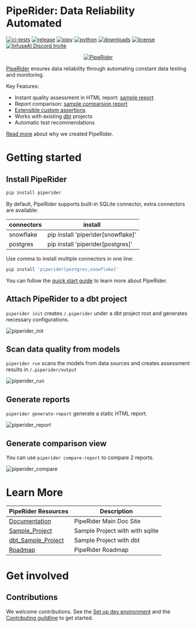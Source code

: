 # PipeRider: Data Reliability Automated

[![ci-tests](https://github.com/infuseai/piperider-cli/actions/workflows/tests.yaml/badge.svg)](https://github.com/infuseai/piperider-cli/actions/workflows/tests.yaml/badge.svg)
[![release](https://img.shields.io/github/release/infuseAI/piperider-cli/all.svg?style=flat-square)](https://github.com/infuseAI/piperider-cli/releases)
[![pipy](https://img.shields.io/pypi/v/piperider?style=flat-square)](https://pypi.org/project/piperider/)
[![python](https://img.shields.io/pypi/pyversions/piperider?style=flat-square)](https://pypi.org/project/piperider/)
[![downloads](https://img.shields.io/pypi/dw/piperider?style=flat-square)](https://pypi.org/project/piperider/#files)
[![license](https://img.shields.io/github/license/infuseai/piperider?style=flat-square)](https://github.com/InfuseAI/piperider/blob/main/LICENSE)
[![InfuseAI Discord Invite](https://img.shields.io/discord/664381609771925514?color=%237289DA&label=chat&logo=discord&logoColor=white&style=flat-square)](https://discord.com/invite/5zb2aK9KBV)

<p align="center">
  <a href="https://piperider.io">
    <img  src=".github/images/logo.svg" border="0" alt="PipeRider">
  </a>
</p>

[PipeRider](https://www.piperider.io/) ensures data reliability through automating constant data testing and monitoring.

Key Features:

- Instant quality assessment in HTML report: [sample report](https://piperider-github-readme.s3.ap-northeast-1.amazonaws.com/single-run-0.5.0/index.html)
- Report comparison: [sample comparsion report](https://piperider-github-readme.s3.ap-northeast-1.amazonaws.com/comparison-0.5.0/index.html)
- [Extensible custom assertions](https://docs.piperider.io/data-quality-assertions/custom-assertions)
- Works with existing [dbt](https://github.com/dbt-labs/dbt-core) projects
- Automatic test recommendations

[Read more](https://blog.infuseai.io/data-reliability-automated-with-piperider-7a823521ef11) about why we created PipeRider.

# Getting started

## Install PipeRider

```bash
pip install piperider
```

By default, PipeRider supports built-in SQLite connector, extra connectors are available:

| connectors  | install  |
|---|---|
| snowflake | pip install 'piperider[snowflake]'  |
| postgres  | pip install 'piperider[postgres]'  |

Use comma to install multiple connectors in one line:

```bash
pip install 'piperider[postgres,snowflake]'
```

You can follow the [quick start guide](https://docs.piperider.io/quick-start) to learn more about PipeRider.


## Attach PipeRider to a dbt project

`piperider init` creates `/.piperider` under a dbt project root and generates necessary configurations.

![piperider_init](images/init_pipe.gif)

## Scan data quality from models

`piperider run` scans the models from data sources and creates assessment results in `/.piperider/output`

![piperider_run](images/run_pipe.gif)

## Generate reports

`piperider generate-report` generate a static HTML report.

![piperider_report](images/report_pipe.gif)

## Generate comparison view

You can use `piperider compare-report` to compare 2 reports.

![piperider_compare](images/compare_pipe.gif)

# Learn More

| PipeRider Resources | Description |
| -------------------- | ----------- |
| [Documentation] | PipeRider Main Doc Site |
| [Sample_Project] | Sample Project with with sqlite |
| [dbt_Sample_Project] | Sample Project with dbt |
| [Roadmap] | PipeRider Roadmap |

[Documentation]: https://docs.piperider.io/
[Sample_Project]: https://github.com/InfuseAI/infuse-finance
[dbt_Sample_Project]: https://github.com/InfuseAI/dbt-infuse-finance
[Roadmap]: https://github.com/orgs/InfuseAI/projects/1/views/1


# Get involved
## Contributions

We welcome contributions. See the [Set up dev environment](DEVELOP.md) and the [Contributing guildline](CONTRIBUTING.md) to get started.
